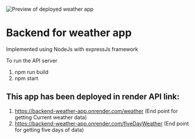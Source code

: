 ![Preview of deployed weather app]('./preview_of_deployment')

# Backend for weather app

 Implemented using NodeJs with expressJs framework

 To run the API server
 1) npm run build
 2) npm start

## This app has been deployed in render API link:
1) https://backend-weather-app.onrender.com/weather  (End point for getting Current weather data)
2) https://backend-weather-app.onrender.com/fiveDayWeather (End point for getting five days of data)
